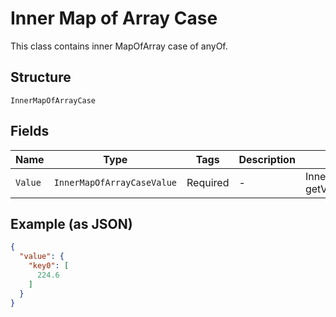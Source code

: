 
# Inner Map of Array Case

This class contains inner MapOfArray case of anyOf.

## Structure

`InnerMapOfArrayCase`

## Fields

| Name | Type | Tags | Description | Getter | Setter |
|  --- | --- | --- | --- | --- | --- |
| `Value` | `InnerMapOfArrayCaseValue` | Required | - | InnerMapOfArrayCaseValue getValue() | setValue(InnerMapOfArrayCaseValue value) |

## Example (as JSON)

```json
{
  "value": {
    "key0": [
      224.6
    ]
  }
}
```


